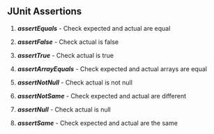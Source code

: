 ## JUnit Assertions

1. ***assertEquals*** - Check expected and actual are equal

1. ***assertFalse*** - Check actual is false

1. ***assertTrue*** - Check actual is true

1. ***assertArrayEquals*** - Check expected and actual arrays are equal

1. ***assertNotNull*** - Check actual is not null

1. ***assertNotSame*** - Check expected and actual are different

1. ***assertNull*** - Check actual is null

1. ***assertSame*** - Check expected and actual are the same